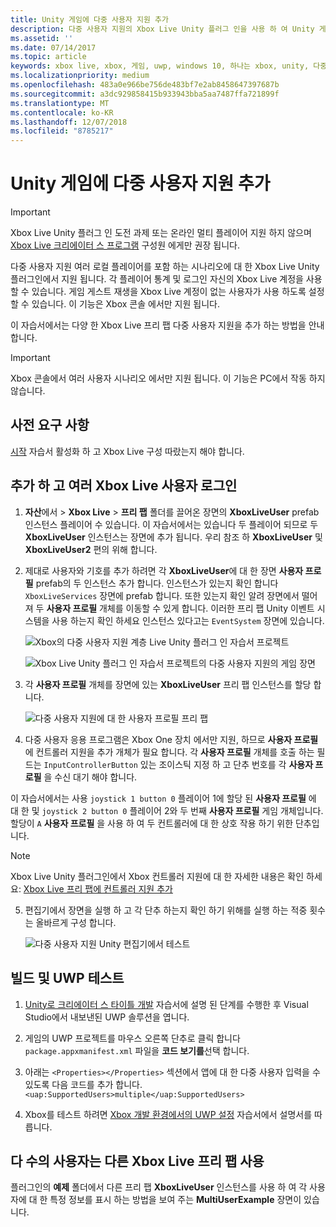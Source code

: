 ```yaml
---
title: Unity 게임에 다중 사용자 지원 추가
description: 다중 사용자 지원의 Xbox Live Unity 플러그 인을 사용 하 여 Unity 게임에 추가
ms.assetid: ''
ms.date: 07/14/2017
ms.topic: article
keywords: xbox live, xbox, 게임, uwp, windows 10, 하나는 xbox, unity, 다중 사용자
ms.localizationpriority: medium
ms.openlocfilehash: 483a0e966be756de483bf7e2ab8458647397687b
ms.sourcegitcommit: a3dc929858415b933943bba5aa7487ffa721899f
ms.translationtype: MT
ms.contentlocale: ko-KR
ms.lasthandoff: 12/07/2018
ms.locfileid: "8785217"
---
```

# <a name="add-multi-user-support-to-your-unity-game"></a>Unity 게임에 다중 사용자 지원 추가
> [!IMPORTANT]
> Xbox Live Unity 플러그 인 도전 과제 또는 온라인 멀티 플레이어 지원 하지 않으며 [Xbox Live 크리에이터 스 프로그램](../developer-program-overview.md) 구성원 에게만 권장 됩니다.

다중 사용자 지원 여러 로컬 플레이어를 포함 하는 시나리오에 대 한 Xbox Live Unity 플러그인에서 지원 됩니다. 각 플레이어 통계 및 로그인 자신의 Xbox Live 계정을 사용할 수 있습니다. 게임 게스트 재생을 Xbox Live 계정이 없는 사용자가 사용 하도록 설정할 수 있습니다. 이 기능은 Xbox 콘솔 에서만 지원 됩니다.

이 자습서에서는 다양 한 Xbox Live 프리 팹 다중 사용자 지원을 추가 하는 방법을 안내 합니다.

> [!IMPORTANT]
> Xbox 콘솔에서 여러 사용자 시나리오 에서만 지원 됩니다. 이 기능은 PC에서 작동 하지 않습니다.

## <a name="prerequisites"></a>사전 요구 사항
[시작](configure-xbox-live-in-unity.md) 자습서 활성화 하 고 Xbox Live 구성 따랐는지 해야 합니다.

## <a name="adding-and-signing-in-multiple-xbox-live-users"></a>추가 하 고 여러 Xbox Live 사용자 로그인

1. **자산**에서 > **Xbox Live** > **프리 팹** 폴더를 끌어온 장면의 **XboxLiveUser** prefab 인스턴스 플레이어 수 있습니다. 이 자습서에서는 있습니다 두 플레이어 되므로 두 **XboxLiveUser** 인스턴스는 장면에 추가 됩니다. 우리 참조 하 **XboxLiveUser** 및 **XboxLiveUser2** 편의 위해 합니다.

2. 제대로 사용자와 기호를 추가 하려면 각 **XboxLiveUser**에 대 한 장면 **사용자 프로필** prefab의 두 인스턴스 추가 합니다. 인스턴스가 있는지 확인 합니다 `XboxLiveServices` 장면에 prefab 합니다. 또한 있는지 확인 알려 장면에서 떨어져 두 **사용자 프로필** 개체를 이동할 수 있게 합니다. 이러한 프리 팹 Unity 이벤트 시스템을 사용 하는지 확인 하세요 인스턴스 있다고는 `EventSystem` 장면에 있습니다.

    ![Xbox의 다중 사용자 지원 계층 Live Unity 플러그 인 자습서 프로젝트](../images/unity/MUA-Tutorial-Hierarchy.png)

    ![Xbox Live Unity 플러그 인 자습서 프로젝트의 다중 사용자 지원의 게임 장면](../images/unity/MUA-Tutorial-GameScene.png)

3. 각 **사용자 프로필** 개체를 장면에 있는 **XboxLiveUser** 프리 팹 인스턴스를 할당 합니다.

    ![다중 사용자 지원에 대 한 사용자 프로필 프리 팹](../images/unity/user-profile-for-mua.png)

4. 다중 사용자 응용 프로그램은 Xbox One 장치 에서만 지원, 하므로 **사용자 프로필** 에 컨트롤러 지원을 추가 개체가 필요 합니다. 각 **사용자 프로필** 개체를 호출 하는 필드는 `InputControllerButton` 있는 조이스틱 지정 하 고 단추 번호를 각 **사용자 프로필** 을 수신 대기 해야 합니다.

이 자습서에서는 사용 `joystick 1 button 0` 플레이어 1에 할당 된 **사용자 프로필** 에 대 한 및 `joystick 2 button 0` 플레이어 2와 두 번째 **사용자 프로필** 게임 개체입니다. 할당이 `A` **사용자 프로필** 을 사용 하 여 두 컨트롤러에 대 한 상호 작용 하기 위한 단추입니다.

> [!Note]
> Xbox Live Unity 플러그인에서 Xbox 컨트롤러 지원에 대 한 자세한 내용은 확인 하세요: [Xbox Live 프리 팹에 컨트롤러 지원 추가](add-controller-support-to-xbox-live-prefabs.md)

5. 편집기에서 장면을 실행 하 고 각 단추 하는지 확인 하기 위해를 실행 하는 적중 횟수는 올바르게 구성 합니다.

    ![다중 사용자 지원 Unity 편집기에서 테스트](../images/unity/run-example-mua.png)

## <a name="building-and-testing-the-uwp"></a>빌드 및 UWP 테스트

1. [Unity로 크리에이터 스 타이틀 개발](configure-xbox-live-in-unity.md) 자습서에 설명 된 단계를 수행한 후 Visual Studio에서 내보낸된 UWP 솔루션을 엽니다.

2. 게임의 UWP 프로젝트를 마우스 오른쪽 단추로 클릭 합니다 `package.appxmanifest.xml` 파일을 **코드 보기를**선택 합니다.

3. 아래는 `<Properties></Properties>` 섹션에서 앱에 대 한 다중 사용자 입력을 수 있도록 다음 코드를 추가 합니다.`<uap:SupportedUsers>multiple</uap:SupportedUsers>`

4. Xbox를 테스트 하려면 [Xbox 개발 환경에서의 UWP 설정](https://docs.microsoft.com/en-us/windows/uwp/xbox-apps/development-environment-setup) 자습서에서 설명서를 따릅니다.

## <a name="using-the-other-xbox-live-prefabs-with-multiple-users"></a>다 수의 사용자는 다른 Xbox Live 프리 팹 사용

플러그인의 **예제** 폴더에서 다른 프리 팹 **XboxLiveUser** 인스턴스를 사용 하 여 각 사용자에 대 한 특정 정보를 표시 하는 방법을 보여 주는 **MultiUserExample** 장면이 있습니다.
